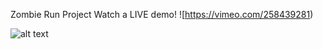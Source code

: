 Zombie Run Project
 Watch a LIVE demo!
![https://vimeo.com/258439281)

![alt text](https://challengepost-s3-challengepost.netdna-ssl.com/photos/production/software_photos/000/610/580/datas/gallery.jpg)
